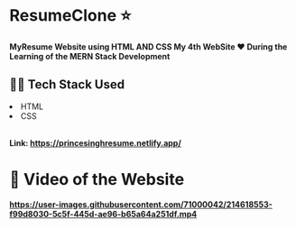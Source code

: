 # ResumeClone ⭐<br>
<b>MyResume Website using HTML AND CSS My 4th WebSite ❤️ During the Learning of the MERN Stack Development</b>

## 👨‍💻 Tech Stack Used
<li>HTML</li>
<li>CSS</li>
<br>

<b>Link: https://princesinghresume.netlify.app/

# 🎥 Video of the Website

https://user-images.githubusercontent.com/71000042/214618553-f99d8030-5c5f-445d-ae96-b65a64a251df.mp4

